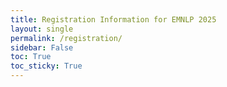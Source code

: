 ```yaml
---
title: Registration Information for EMNLP 2025
layout: single
permalink: /registration/
sidebar: False
toc: True
toc_sticky: True
---
```


